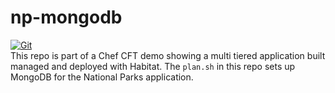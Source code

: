 # np-mongodb 

[![Git](https://app.soluble.cloud/api/v1/public/badges/aeb34a70-1e7f-4efa-b775-97d5174b0963.svg?orgId=387173487776)](https://app.soluble.cloud/repos/details/github.com/lhasadreams/demo-np-mongo?orgId=387173487776)  
This repo is part of a Chef CFT demo showing a multi tiered application built managed and deployed with Habitat. 
The `plan.sh` in this repo sets up MongoDB for the National Parks application.
